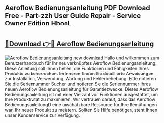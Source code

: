 ## Aeroflow Bedienungsanleitung PDF Download Free - Part-zzh User Guide Repair - Service Owner Edition HbooL

# <h2><a href="http://df0gqcm.blite.top/?on=Aeroflow+Bedienungsanleitung">🔗Download 👉🔴 Aeroflow Bedienungsanleitung</a></h2>

[![Aeroflow Bedienungsanleitung new download](https://i.imgur.com/lujVjoI.png)](http://df0gqcm.blite.top/?on=Aeroflow+Bedienungsanleitung)
Hallo und willkommen zum Benutzerhandbuch für Ihr neu verknüpftes Aeroflow Bedienungsanleitung. Diese Anleitung soll Ihnen helfen, die Funktionen und Fähigkeiten Ihres Produkts zu beherrschen. Im Inneren finden Sie detaillierte Anweisungen zur Installation, Verwendung, Wartung und Fehlerbehebung. Bitte notieren Sie die Seriennummer Suchen und notieren Sie die Seriennummer Ihres neuen Aeroflow Bedienungsanleitung für Garantiezwecke. Dieses Aeroflow Bedienungsanleitung ist mit einer Vielzahl von Funktionen ausgestattet, um Ihre Produktivität zu maximieren. Wir vertrauen darauf, dass das Aeroflow BedienungsanleitungD eine unschätzbare Ressource für Ihre Bemühungen war, Ihr neues Produkt zu meistern. Sollten Sie Hilfe benötigen, steht Ihnen unser Kundenservice zur Verfügung.
